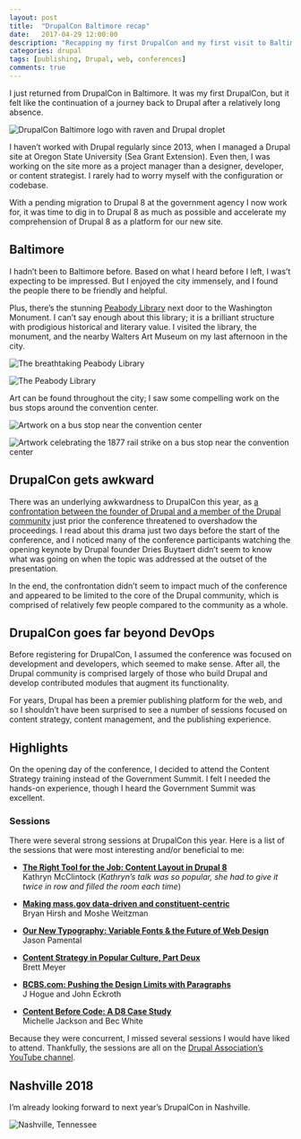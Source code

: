 ```yaml
---
layout: post
title:  "DrupalCon Baltimore recap"
date:   2017-04-29 12:00:00
description: "Recapping my first DrupalCon and my first visit to Baltimore"
categories: drupal
tags: [publishing, Drupal, web, conferences]
comments: true
---
```


I just returned from DrupalCon in Baltimore. It was my first DrupalCon, but it felt like the continuation of a journey back to Drupal after a relatively long absence.

![DrupalCon Baltimore logo with raven and Drupal droplet](../assets/images/drupalcon-baltimore.jpg)

I haven’t worked with Drupal regularly since 2013, when I managed a Drupal site at Oregon State University (Sea Grant Extension). Even then, I was working on the site more as a project manager than a designer, developer, or content strategist. I rarely had to worry myself with the configuration or codebase. 

With a pending migration to Drupal 8 at the government agency I now work for, it was time to dig in to Drupal 8 as much as possible and accelerate my comprehension of Drupal 8 as a platform for our new site.

## Baltimore

I hadn’t been to Baltimore before. Based on what I heard before I left, I was’t expecting to be impressed. But I enjoyed the city immensely, and I found the people there to be friendly and helpful.

Plus, there’s the stunning [Peabody Library](http://peabodyevents.library.jhu.edu/) next door to the Washington Monument. I can’t say enough about this library; it is a brilliant structure with prodigious historical and literary value. I visited the library, the monument, and the nearby Walters Art Museum on my last afternoon in the city.

![The breathtaking Peabody Library](../assets/images/peabody.jpg)

![The Peabody Library](../assets/images/peabody2.jpg)

Art can be found throughout the city; I saw some compelling work on the bus stops around the convention center.

![Artwork on a bus stop near the convention center](../assets/images/busstop.jpg)

![Artwork celebrating the 1877 rail strike on a bus stop near the convention center](../assets/images/busstop2.jpg)

## DrupalCon gets awkward

There was an underlying awkwardness to DrupalCon this year, as [a confrontation between the founder of Drupal and a member of the Drupal community](http://buytaert.net/thoughts-as-we-head-to-drupalcon-baltimore) just prior the conference threatened to overshadow the proceedings. I read about this drama just two days before the start of the conference, and I noticed many of the conference participants watching the opening keynote by Drupal founder Dries Buytaert didn’t seem to know what was going on when the topic was addressed at the outset of the presentation.

In the end, the confrontation didn’t seem to impact much of the conference and appeared to be limited to the core of the Drupal community, which is comprised of relatively few people compared to the community as a whole.

## DrupalCon goes far beyond DevOps

Before registering for DrupalCon, I assumed the conference was focused on development and developers, which seemed to make sense. After all, the Drupal community is comprised largely of those who build Drupal and develop contributed modules that augment its functionality.

For years, Drupal has been a premier publishing platform for the web, and so I shouldn’t have been surprised to see a number of sessions focused on content strategy, content management, and the publishing experience. 

## Highlights
On the opening day of the conference, I decided to attend the Content Strategy training instead of the Government Summit. I felt I needed the hands-on experience, though I heard the Government Summit was excellent.

### Sessions
There were several strong sessions at DrupalCon this year. Here is a list of the sessions that were most interesting and/or beneficial to me:

* [**The Right Tool for the Job: Content Layout in Drupal 8**](https://www.youtube.com/watch?v=Z9QaeGiZVLA&t=1s&list=PLpeDXSh4nHjRbDdwHEBRHItfnjrJ8kEDK&index=67)  
Kathryn McClintock (_Kathryn’s talk was so popular, she had to give it twice in row and filled the room each time_)

* [**Making mass.gov data-driven and constituent-centric**](https://www.youtube.com/watch?v=y58q823EB5M&t=1060s&list=PLpeDXSh4nHjRbDdwHEBRHItfnjrJ8kEDK&index=27)  
Bryan Hirsh and Moshe Weitzman

* [**Our New Typography: Variable Fonts & the Future of Web Design**](https://www.youtube.com/watch?v=jD8pJVKShDo&list=PLpeDXSh4nHjRbDdwHEBRHItfnjrJ8kEDK&index=53)  
Jason Pamental

* [**Content Strategy in Popular Culture, Part Deux**](https://www.youtube.com/watch?v=tosvGs_i2Pk&index=138&list=PLpeDXSh4nHjRbDdwHEBRHItfnjrJ8kEDK)  
Brett Meyer

* [**BCBS.com: Pushing the Design Limits with Paragraphs**](https://www.youtube.com/watch?v=3e1EWT4BZKA&index=155&list=PLpeDXSh4nHjRbDdwHEBRHItfnjrJ8kEDK)  
J Hogue and John Eckroth

* [**Content Before Code: A D8 Case Study**](https://www.youtube.com/watch?v=sbQZQw4Eef4&index=167&list=PLpeDXSh4nHjRbDdwHEBRHItfnjrJ8kEDK)  
Michelle Jackson and Bec White

Because they were concurrent, I missed several sessions I would have liked to attend. Thankfully, the sessions are all on the [Drupal Association’s YouTube channel](https://www.youtube.com/playlist?list=PLpeDXSh4nHjRbDdwHEBRHItfnjrJ8kEDK).

## Nashville 2018
I’m already looking forward to next year’s DrupalCon in Nashville.

![Nashville, Tennessee](https://events.drupal.org/sites/all/themes/da_events/na2018/dist/images/background/cover/cover.jpg)




